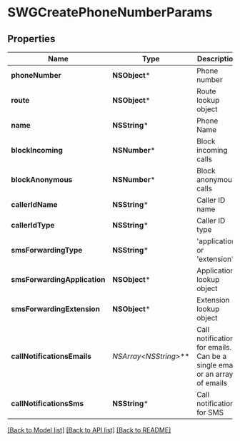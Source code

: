 # SWGCreatePhoneNumberParams

## Properties
Name | Type | Description | Notes
------------ | ------------- | ------------- | -------------
**phoneNumber** | **NSObject*** | Phone number | [optional] 
**route** | **NSObject*** | Route lookup object | [optional] 
**name** | **NSString*** | Phone Name | [optional] 
**blockIncoming** | **NSNumber*** | Block incoming calls | [optional] 
**blockAnonymous** | **NSNumber*** | Block anonymous calls | [optional] 
**callerIdName** | **NSString*** | Caller ID name | [optional] 
**callerIdType** | **NSString*** | Caller ID type | [optional] 
**smsForwardingType** | **NSString*** | &#39;application&#39; or &#39;extension&#39; | [optional] 
**smsForwardingApplication** | **NSObject*** | Application lookup object | [optional] 
**smsForwardingExtension** | **NSObject*** | Extension lookup object | [optional] 
**callNotificationsEmails** | **NSArray&lt;NSString*&gt;*** | Call notifications for emails. Can be a single email or an array of emails | [optional] 
**callNotificationsSms** | **NSString*** | Call notification for SMS | [optional] 

[[Back to Model list]](../README.md#documentation-for-models) [[Back to API list]](../README.md#documentation-for-api-endpoints) [[Back to README]](../README.md)


